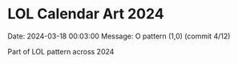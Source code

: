 # LOL Calendar Art 2024

Date: 2024-03-18 00:03:00
Message: O pattern (1,0) (commit 4/12)

Part of LOL pattern across 2024
